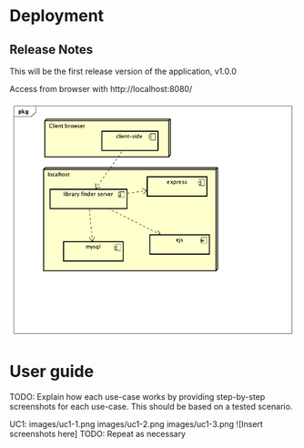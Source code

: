 # Deployment

## Release Notes

This will be the first release version of the application, v1.0.0

Access from browser with http://localhost:8080/

![Insert Deployment diagram here](images/deployment.png)

# User guide
TODO: Explain how each use-case works by providing step-by-step screenshots for each use-case. This should be based on a tested scenario.

UC1:
images/uc1-1.png
images/uc1-2.png
images/uc1-3.png
![Insert screenshots here]
TODO: Repeat as necessary
